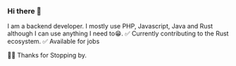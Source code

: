 ### Hi there 👋

I am a backend developer. I mostly use PHP, Javascript, Java and Rust although I can use anything I need to😁. 
✅ Currently contributing to the Rust ecosystem.
✅ Available for jobs

👍🏾 Thanks for Stopping by.
